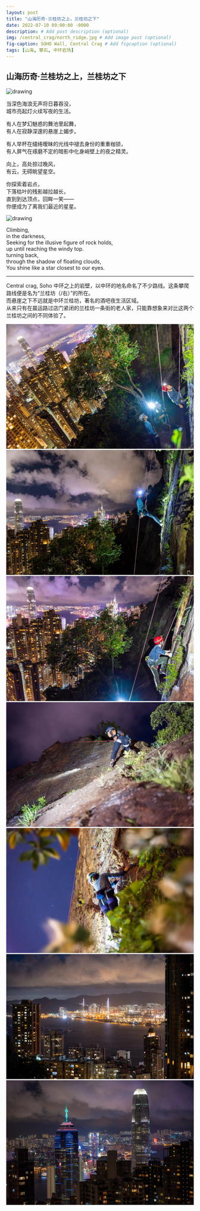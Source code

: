 ```yaml
---
layout: post
title: "山海历奇·兰桂坊之上，兰桂坊之下"
date: 2022-07-10 09:00:00 -0000
description: # Add post description (optional)
img: /central_crag/north_ridge.jpg # Add image post (optional)
fig-caption: SOHO Wall, Central Crag # Add figcaption (optional)
tags: [山海, 攀石, 中环岩场]
---
```



## 山海历奇·兰桂坊之上，兰桂坊之下

<img src="/img/central_crag/north_ridge2.jpg" alt="drawing" width="400"/>

当深色海浪无声将日暮吞没，<br>
城市亮起灯火续写夜的生活。<br>

有人在梦幻魅惑的舞池里起舞，<br>
有人在寂静深邃的悬崖上媚步。<br>

有人举杯在缱绻暧昧的光线中褪去身份的重重枷锁， <br>
有人屏气在琢磨不定的暗影中化身峭壁上的夜之精灵。<br>

向上，高处掠过晚风，<br>
有云，无碍眺望星空。

你探索着岩点，<br>
下落枯叶的残影越拉越长，<br>
直到到达顶点，回眸一笑—— <br>
你便成为了离我们最近的星星。

<img src="/img/central_crag/star.jpg" alt="drawing" width="400"/>


Climbing, <br>
in the darkness, <br>
Seeking for the illusive figure of rock holds, <br>
up until reaching the windy top. <br>
turning back, <br>
through the shadow of floating clouds,  <br>
You shine like a star closest to our eyes. <br>



---
Central crag, Soho
中环之上的岩壁，以中环的地名命名了不少路线。这条攀爬路线便是名为“兰桂坊（/右）”的所在。<br>
而悬崖之下不远就是中环兰桂坊，著名的酒吧夜生活区域。<br>
从来只有在晨运路过店门紧闭的兰桂坊一条街的老人家，只能靠想象来对比这两个兰桂坊之间的不同体验了。

![](/img/central_crag/me.jpg)
![](/img/central_crag/bel.jpg)
![](/img/central_crag/me2.jpg)
![](/img/central_crag/jun.jpg)
![](/img/central_crag/bel2.jpg)
![](/img/central_crag/city1.jpg)
![](/img/central_crag/city2.jpg)








